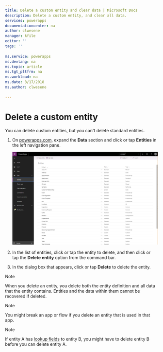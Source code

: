 ```yaml
---
title: Delete a custom entity and clear data | Microsoft Docs
description: Delete a custom entity, and clear all data.
services: powerapps
documentationcenter: na
author: clwesene
manager: kfile
editor: ''
tags: ''

ms.service: powerapps
ms.devlang: na
ms.topic: article
ms.tgt_pltfrm: na
ms.workload: na
ms.date: 3/17/2018
ms.author: clwesene

---
```

# Delete a custom entity
You can delete custom entities, but you can't delete standard entities.

1. On [powerapps.com](https://web.powerapps.com), expand the **Data** section and click or tap **Entities** in the left navigation pane.

    ![Entity Details](./media/data-platform-cds-create-entity/entitylist.png "Entity List")

2. In the list of entities, click or tap the entity to delete, and then click or tap the **Delete entity** option from the command bar.
3. In the dialog box that appears, click or tap **Delete** to delete the entity.

>[!NOTE]
>When you delete an entity, you delete both the entity definition and all data that the entity contains. Entities and the data within them cannot be recovered if deleted.

>[!NOTE]
>You might break an app or flow if you delete an entity that is used in that app.

>[!NOTE]
>If entity A has [lookup fields](data-platform-entity-lookup.md) to entity B, you might have to delete entity B before you can delete entity A.

